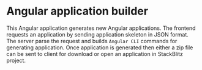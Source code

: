 # Angular application builder

This Angular application generates new Angular applications. The frontend requests an application by sending application skeleton in JSON format. The server parse the request and builds `Angular CLI` commands for generating application. Once application is generated then either a zip file can be sent to client for download or open an application in StackBlitz project.